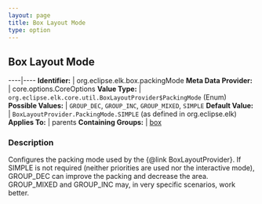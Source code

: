 ```yaml
---
layout: page
title: Box Layout Mode
type: option
---
```

## Box Layout Mode

----|----
**Identifier:** | org.eclipse.elk.box.packingMode
**Meta Data Provider:** | core.options.CoreOptions
**Value Type:** | `org.eclipse.elk.core.util.BoxLayoutProvider$PackingMode` (Enum)
**Possible Values:** | `GROUP_DEC`, `GROUP_INC`, `GROUP_MIXED`, `SIMPLE`
**Default Value:** | `BoxLayoutProvider.PackingMode.SIMPLE` (as defined in org.eclipse.elk)
**Applies To:** | parents
**Containing Groups:** | [box](org-eclipse-elk-box)


### Description
Configures the packing mode used by the {@link BoxLayoutProvider}. If SIMPLE is not required (neither priorities are used nor the interactive mode), GROUP_DEC can improve the packing and decrease the area. GROUP_MIXED and GROUP_INC may, in very specific scenarios, work better.

